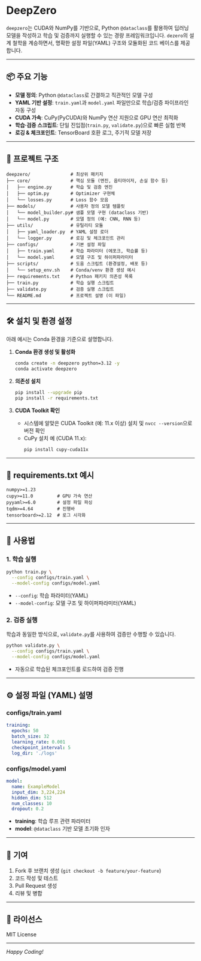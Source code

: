 # DeepZero

`deepzero`는 CUDA와 NumPy를 기반으로, Python `@dataclass`를 활용하여 딥러닝 모델을 작성하고 학습 및 검증까지 실행할 수 있는 경량 프레임워크입니다. `dezero`의 설계 철학을 계승하면서, 명확한 설정 파일(YAML) 구조와 모듈화된 코드 베이스를 제공합니다.

---

## 📦 주요 기능

- **모델 정의**: Python `@dataclass`로 간결하고 직관적인 모델 구성
- **YAML 기반 설정**: `train.yaml`과 `model.yaml` 파일만으로 학습/검증 파이프라인 자동 구성
- **CUDA 가속**: CuPy(PyCUDA)와 NumPy 연산 지원으로 GPU 연산 최적화
- **학습·검증 스크립트**: 단일 진입점(`train.py`, `validate.py`)으로 빠른 실험 반복
- **로깅 & 체크포인트**: TensorBoard 호환 로그, 주기적 모델 저장

---

## 📂 프로젝트 구조

```
deepzero/               # 최상위 패키지
├── core/               # 핵심 모듈 (엔진, 옵티마이저, 손실 함수 등)
│   ├── engine.py       # 학습 및 검증 엔진
│   ├── optim.py        # Optimizer 구현체
│   └── losses.py       # Loss 함수 모음
├── models/             # 사용자 정의 모델 템플릿
│   └── model_builder.py# 샘플 모델 구현 (dataclass 기반)
│   └── model.py        # 모델 정의 (예: CNN, RNN 등)
├── utils/              # 유틸리티 모듈
│   ├── yaml_loader.py  # YAML 설정 로더
│   └── logger.py       # 로깅 및 체크포인트 관리
├── configs/            # 기본 설정 파일
│   ├── train.yaml      # 학습 파라미터 (에포크, 학습률 등)
│   └── model.yaml      # 모델 구조 및 하이퍼파라미터
├── scripts/            # 도움 스크립트 (환경설정, 배포 등)
│   └── setup_env.sh    # Conda/venv 환경 생성 예시
├── requirements.txt    # Python 패키지 의존성 목록
├── train.py            # 학습 실행 스크립트
├── validate.py         # 검증 실행 스크립트
└── README.md           # 프로젝트 설명 (이 파일)
```

---

## 🛠️ 설치 및 환경 설정

아래 예시는 Conda 환경을 기준으로 설명합니다.

1. **Conda 환경 생성 및 활성화**  
   ```bash
   conda create -n deepzero python=3.12 -y
   conda activate deepzero
   ```

2. **의존성 설치**  
   ```bash
   pip install --upgrade pip
   pip install -r requirements.txt
   ```

3. **CUDA Toolkit 확인**  
   - 시스템에 알맞은 CUDA Toolkit (예: 11.x 이상) 설치 및 `nvcc --version`으로 버전 확인
   - CuPy 설치 예 (CUDA 11.x):  
     ```bash
     pip install cupy-cuda11x
     ```

---

## 📑 requirements.txt 예시

```
numpy>=1.23
cupy>=11.0         # GPU 가속 연산
pyyaml>=6.0        # 설정 파일 파싱
tqdm>=4.64         # 진행바
tensorboard>=2.12  # 로그 시각화
```

---

## 🚀 사용법

### 1. 학습 실행

```bash
python train.py \
  --config configs/train.yaml \
  --model-config configs/model.yaml
```

- `--config`: 학습 파라미터(YAML)
- `--model-config`: 모델 구조 및 하이퍼파라미터(YAML)

### 2. 검증 실행

학습과 동일한 방식으로, `validate.py`를 사용하여 검증만 수행할 수 있습니다.

```bash
python validate.py \
  --config configs/train.yaml \
  --model-config configs/model.yaml
```

- 자동으로 학습된 체크포인트를 로드하여 검증 진행

---

## ⚙️ 설정 파일 (YAML) 설명

### configs/train.yaml

```yaml
training:
  epochs: 50
  batch_size: 32
  learning_rate: 0.001
  checkpoint_interval: 5
  log_dir: './logs'
```

### configs/model.yaml

```yaml
model:
  name: ExampleModel
  input_dim: 3,224,224
  hidden_dim: 512
  num_classes: 10
  dropout: 0.2
```

- **training**: 학습 루프 관련 파라미터
- **model**: `@dataclass` 기반 모델 초기화 인자

---

## 📄 기여

1. Fork 후 브랜치 생성 (`git checkout -b feature/your-feature`)  
2. 코드 작성 및 테스트  
3. Pull Request 생성  
4. 리뷰 및 병합

---

## 📜 라이선스

MIT License

---

*Happy Coding!*

